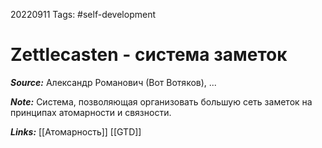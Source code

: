 20220911
Tags: #self-development  
# Zettlecasten - система заметок 

***Source:*** Александр Романович (Вот Вотяков), ...

***Note:*** Система, позволяющая организовать большую сеть заметок на принципах атомарности и связности.  

***Links:*** [[Атомарность]] [[GTD]]



